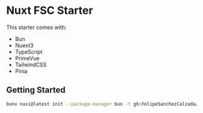 # Nuxt FSC Starter

This starter comes with:
- Bun
- Nuext3
- TypeScript
- PrimeVue
- TailwindCSS
- Pinia

## Getting Started

```bash
bunx nuxi@latest init --package-manager	bun -t gh:FelipeSanchezCalzada/nuxt-fsc-starter-template <project-name>
```